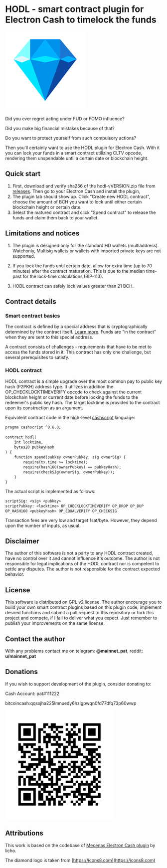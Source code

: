 # HODL - smart contract plugin for Electron Cash to timelock the funds
![Logo](/pictures/logo.png)

Did you ever regret acting under FUD or FOMO influence?

Did you make big financial mistakes because of that?

Do you want to protect yourself from such compulsory actions?

Then you'll certainly want to use the HODL plugin for Electron Cash. With it you can lock your funds in a smart contract utilizing CLTV opcode, rendering them unspendable until a certain date or blockchain height.

## Quick start

1. First, download and verify sha256 of the hodl-vVERSION.zip file from [releases](https://github.com/mainnet-pat/hodl_ec_plugin/releases). Then go to your Electron Cash and install the plugin,
2. The plugin tab should show up. Click "Create new HODL contract", choose the amount of BCH you want to lock until either certain blockchain height or certain date.
3. Select the matured contract and click "Spend contract" to release the funds and claim them back to your wallet.

## Limitations and notices

1. The plugin is designed only for the standard HD wallets (multiaddress). Watchonly, Multisig wallets or wallets with imported private keys are not supported.

2. If you lock the funds until certain date, allow for extra time (up to 70 minutes) after the contract maturation. This is due to the median time-past for the lock-time calculations (BIP-113).

3. HODL contract can safely lock values greater than 21 BCH.

## Contract details

### Smart contract basics
The contract is defined by a special address that is cryptographically determined by the contract itself. [Learn more](https://en.bitcoin.it/wiki/Pay_to_script_hash). Funds are "in the contract" when they are sent to this special address.

A contract consists of challenges - requirements that have to be met to access the funds stored in it. This contract has only one challenge, but several prerequisites to satisfy.

### HODL contract
HODL contract is a simple upgrade over the most common pay to public key hash (P2PKH) address type. It utilizes in addition the OP_CHECKLOCKTIMEVERIFY opcode to check against the current blockchain height or current date before locking the funds to the redeemer's public key hash. The target locktime is provided to the contract upon its construction as an argument.

Equivalent contract code in the high-level [cashscript](https://github.com/Bitcoin-com/cashscript) language:
```
pragma cashscript ^0.6.0;

contract hodl(
    int locktime,
    bytes20 pubkeyHash
) {
    function spend(pubkey ownerPubkey, sig ownerSig) {
        require(tx.time >= locktime);
        require(hash160(ownerPubkey) == pubkeyHash);
        require(checkSig(ownerSig, ownerPubkey));
    }
}
```

The actual script is implemented as follows:
```
scriptSig: <sig> <pubkey>
scriptPubkey: <locktime> OP_CHECKLOCKTIMEVERIFY OP_DROP OP_DUP OP_HASH160 <pubkeyhash> OP_EQUALVERIFY OP_CHECKSIG
```

Transaction fees are very low and target 1sat/byte. However, they depend upon the number of inputs, as usual.

## Disclaimer

The author of this software is not a party to any HODL contract created, have no control over it and cannot influence it's outcome. The author is not responsible for legal implications of the HODL contract nor is competent to settle any disputes. The author is not responsible for the contract expected behavior.

## License

This software is distributed on GPL v2 license. The author encourage you to build your own smart contract plugins based on this plugin code, implement desired functions and submit a pull request to this repository or fork this project and compete, if I fail to deliver what you expect. Just remember to publish your improvements on the same license.

## Contact the author

With any problems contact me on telegram: **@mainnet_pat**, reddit: **u/mainnet_pat**

## Donations

If you wish to support development of the plugin, consider donating to:

Cash Account: pat#111222

bitcoincash:qqsxjha225lmnuedy6hzlgpwqn0fd77dfq73p60wwp

![donate](/pictures/donate.png)

## Attributions

This work is based on the codebase of [Mecenas Electron Cash plugin](https://github.com/KarolTrzeszczkowski/Mecenas-recurring-payment-EC-plugin.git) by licho.

The diamond logo is taken from [https://icons8.com](https://icons8.com)
